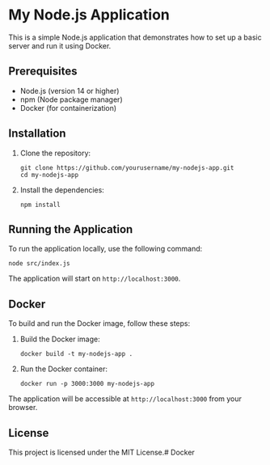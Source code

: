 # My Node.js Application

This is a simple Node.js application that demonstrates how to set up a basic server and run it using Docker.

## Prerequisites

- Node.js (version 14 or higher)
- npm (Node package manager)
- Docker (for containerization)

## Installation

1. Clone the repository:

   ```
   git clone https://github.com/yourusername/my-nodejs-app.git
   cd my-nodejs-app
   ```

2. Install the dependencies:

   ```
   npm install
   ```

## Running the Application

To run the application locally, use the following command:

```
node src/index.js
```

The application will start on `http://localhost:3000`.

## Docker

To build and run the Docker image, follow these steps:

1. Build the Docker image:

   ```
   docker build -t my-nodejs-app .
   ```

2. Run the Docker container:

   ```
   docker run -p 3000:3000 my-nodejs-app
   ```

The application will be accessible at `http://localhost:3000` from your browser.

## License

This project is licensed under the MIT License.#   D o c k e r  
 